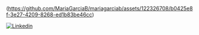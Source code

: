 (https://github.com/MariaGarciaB/mariagarciab/assets/122326708/b0425e8f-3e27-4209-8268-ed1b83be46cc)

[![Linkedin](https://img.shields.io/badge/LinkedIn-0077B5?style=for-the-badge&logo=linkedin&logoColor=white)](https://www.linkedin.com/in/mariagarbar/)
